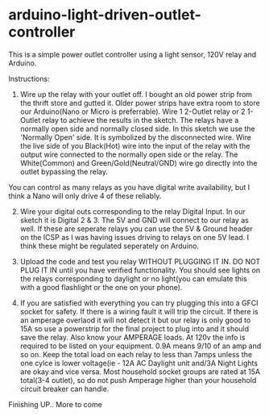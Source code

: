 # arduino-light-driven-outlet-controller
This is a simple power outlet controller using a light sensor, 120V relay and Arduino.

Instructions:
1) Wire up the relay with your outlet off.  I bought an old power strip from the thrift store and gutted it.  Older power strips have extra room to store our Arduino(Nano or Micro is preferrable).  Wire 1 2-Outlet relay or 2 1-Outlet relay to achieve the results in the sketch. The relays have a normally open side and normally closed side.  In this sketch we use the 'Normally Open' side.  It is symbolized by the disconnected wire.  Wire the live side of you Black(Hot) wire into the input of the relay with the output wire connected to the normally open side or the relay.  The White(Common) and Green/Gold(Neutral/GND) wire go directly into the outlet bypassing the relay.

You can control as many relays as you have digital write availability, but I think a Nano will only drive 4 of these reliably.  

2) Wire your digital outs corresponding to the relay Digital Input.  In our sketch it is Digital 2 & 3.  The 5V and GND will connect to our relay as well.  If these are seperate relays you can use the 5V & Ground header on the ICSP as I was having issues driving to relays on one 5V lead.  I think these might be regulated seperately on Arduino.  

3) Upload the code and test you relay WITHOUT PLUGGING IT IN.  DO NOT PLUG IT IN until you have verified functionality.  You should see lights on the relays corresponding to daylight or no light(you can emulate this with a good flashlight or the one on your phone).

4) If you are satisfied with everything you can try plugging this into a GFCI socket for safety.  If there is a wiring fault it will trip the circuit.  If there is an amperage overlaod it will not detect it but our relay is only good to 15A so use a powerstrip for the final project to plug into and it should save the relay.  Also know your AMPERAGE loads.  At 120v the info is required to be listed on your equipment.  0.9A means 9/10 of an amp and so on.  Keep the total load on each relay to less than 7amps unless the one cylce is lower voltage(ie - 12A AC Daylight unit and/3A Night Lights are okay and vice versa.  Most household socket groups are rated at 15A total(3-4 outlet), so do not push Amperage higher than your household circuit breaker can handle. 

Finishing UP.. More to come
